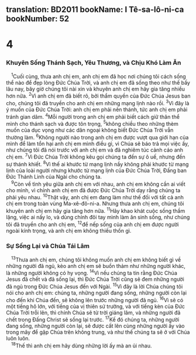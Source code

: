 translation: BD2011
bookName: I Tê-sa-lô-ni-ca 
bookNumber: 52
-------

<div class="title"><h1>4</h1><h3>Khuyên Sống Thánh Sạch, Yêu Thương, và Chịu Khó Làm Ăn</h3></div>
<span class="verse 1te_4_1"> <sup>1</sup>Cuối cùng, thưa anh chị em, anh chị em đã học nơi chúng tôi cách sống thể nào để đẹp lòng Ðức Chúa Trời, và anh chị em đã sống theo như thế bấy lâu nay, bây giờ chúng tôi nài xin và khuyên anh chị em hãy gia tăng nhiều hơn nữa. </span>
<span class="verse 1te_4_2"><sup>2</sup>Vì anh chị em đã biết rõ, bởi thẩm quyền của Ðức Chúa Jesus ban cho, chúng tôi đã truyền cho anh chị em những mạng lịnh nào rồi. </span>
<span class="verse 1te_4_3"><sup>3</sup>Vì đây là ý muốn của Ðức Chúa Trời: anh chị em phải nên thánh, tức anh chị em phải tránh gian dâm. </span>
<span class="verse 1te_4_4"><sup>4</sup>Mỗi người trong anh chị em phải biết cách giữ thân thể mình cho thánh sạch và được tôn trọng, </span>
<span class="verse 1te_4_5"><sup>5</sup>không chiều theo những thèm muốn của dục vọng như các dân ngoại không biết Ðức Chúa Trời vẫn thường làm. </span>
<span class="verse 1te_4_6"><sup>6</sup>Không người nào trong anh chị em được vượt qua giới hạn của mình để làm tổn hại anh chị em mình điều gì, vì Chúa sẽ báo trả mọi việc ấy, như chúng tôi đã nói trước với anh chị em và đã nghiêm túc cảnh cáo anh chị em. </span>
<span class="verse 1te_4_7"><sup>7</sup>Vì Ðức Chúa Trời không kêu gọi chúng ta đến sự ô uế, nhưng đến sự thánh khiết. </span>
<span class="verse 1te_4_8"><sup>8</sup>Vì thế ai khước từ mạng lịnh nầy không phải khước từ mạng lịnh của loài người nhưng khước từ mạng lịnh của Ðức Chúa Trời, Ðấng ban Ðức Thánh Linh của Ngài cho chúng ta.<br/></span>
<span class="verse 1te_4_9"> <sup>9</sup>Còn về tình yêu giữa anh chị em với nhau, anh chị em không cần ai viết cho mình, vì chính anh chị em đã được Ðức Chúa Trời dạy rằng chúng ta phải yêu nhau. </span>
<span class="verse 1te_4_10"><sup>10</sup>Thật vậy, anh chị em đang làm như thế đối với tất cả anh chị em trong toàn vùng Ma-xê-đô-ni-a. Nhưng thưa anh chị em, chúng tôi khuyên anh chị em hãy gia tăng hơn nữa. </span>
<span class="verse 1te_4_11"><sup>11</sup>Hãy khao khát cuộc sống thầm lặng, việc ai nấy lo, và dùng chính đôi tay mình làm ăn sinh sống, như chúng tôi đã truyền cho anh chị em, </span>
<span class="verse 1te_4_12"><sup>12</sup>để nếp sống của anh chị em được người ngoài kính trọng, và anh chị em không thiếu thốn gì.<br/></span>
<div class="title"><h3>Sự Sống Lại và Chúa Tái Lâm</h3></div>
<span class="verse 1te_4_13"> <sup>13</sup>Thưa anh chị em, chúng tôi không muốn anh chị em không biết gì về những người đã ngủ, kẻo anh chị em sẽ buồn thảm như những người khác, là những người không có hy vọng. </span>
<span class="verse 1te_4_14"><sup>14</sup>Vì nếu chúng ta tin rằng Ðức Chúa Jesus đã chết và đã sống lại, thì Ðức Chúa Trời cũng sẽ đem những người đã ngủ trong Ðức Chúa Jesus đến với Ngài. </span>
<span class="verse 1te_4_15"><sup>15</sup>Vì đây là lời Chúa chúng tôi nói cho anh chị em: chúng ta, những người đang sống, những người còn lại cho đến khi Chúa đến, sẽ không lên trước những người đã ngủ. </span>
<span class="verse 1te_4_16"><sup>16</sup>Vì sẽ có một tiếng hô lớn, với tiếng của vị thiên sứ trưởng, và với tiếng kèn của Ðức Chúa Trời trỗi lên, thì chính Chúa sẽ từ trời giáng lâm, và những người đã chết trong Ðấng Christ sẽ sống lại trước. </span>
<span class="verse 1te_4_17"><sup>17</sup>Kế đó chúng ta, những người đang sống, những người còn lại, sẽ được cất lên cùng những người ấy vào trong mây để gặp Chúa trên không trung, và như thế chúng ta sẽ ở với Chúa luôn luôn.<br/></span>
<span class="verse 1te_4_18"> <sup>18</sup>Thế thì anh chị em hãy dùng những lời ấy mà an ủi nhau.<br/></span>
